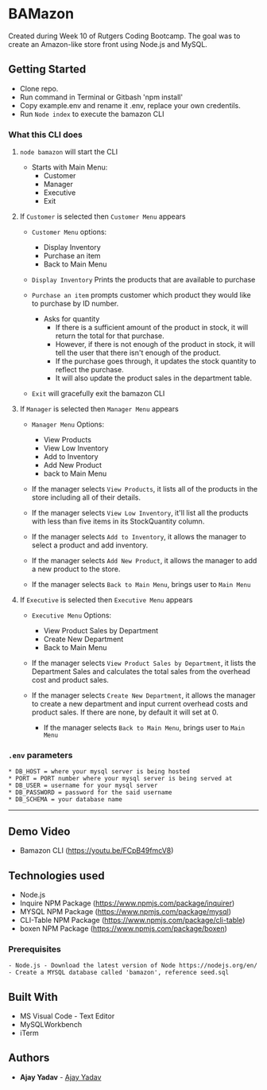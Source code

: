 # BAMazon

Created during Week 10 of Rutgers Coding Bootcamp. The goal was to create an Amazon-like store front using Node.js and MySQL.

## Getting Started

- Clone repo.
- Run command in Terminal or Gitbash 'npm install'
- Copy example.env and rename it .env, replace your own credentils.
- Run `Node index` to execute the bamazon CLI

### What this CLI does

1. `node bamazon` will start the CLI
    * Starts with Main Menu:
        * Customer
        * Manager
        * Executive
        * Exit
2. If `Customer` is selected then `Customer Menu` appears
    * `Customer Menu` options:
        * Display Inventory
        * Purchase an item
        * Back to Main Menu

    * `Display Inventory` Prints the products that are available to purchase
    * `Purchase an item` prompts customer which product they would like to purchase by ID number.

        * Asks for quantity
            * If there is a sufficient amount of the product in stock, it will return the total for that purchase.
            * However, if there is not enough of the product in stock, it will tell the user that there isn't enough of the product.
            * If the purchase goes through, it updates the stock quantity to reflect the purchase.
            * It will also update the product sales in the department table.

    * `Exit` will gracefully exit the bamazon CLI

3. If `Manager` is selected then `Manager Menu` appears
    * `Manager Menu` Options:
        * View Products 
        * View Low Inventory 
        * Add to Inventory 
        * Add New Product 
        * back to Main Menu

    * If the manager selects `View Products`, it lists all of the products in the store including all of their details.
        
    * If the manager selects `View Low Inventory`, it'll list all the products with less than five items in its StockQuantity column.

    * If the manager selects `Add to Inventory`, it allows the manager to select a product and add inventory.

    * If the manager selects `Add New Product`, it allows the manager to add a new product to the store.

    * If the manager selects `Back to Main Menu`, brings user to `Main Menu`

4. If `Executive` is selected then `Executive Menu` appears
    * `Executive Menu` Options:
        * View Product Sales by Department 
        * Create New Department 
        * Back to Main Menu

    * If the manager selects `View Product Sales by Department`, it lists the Department Sales and calculates the total sales from the overhead cost and product sales.

    * If the manager selects `Create New Department`, it allows the manager to create a new department and input current overhead costs and product sales. If there are none, by default it will set at 0.

        * If the manager selects `Back to Main Menu`, brings user to `Main Menu`
    
### `.env` parameters
    * DB_HOST = where your mysql server is being hosted
    * PORT = PORT number where your mysql server is being served at
    * DB_USER = username for your mysql server
    * DB_PASSWORD = password for the said username
    * DB_SCHEMA = your database name

---------------------

## Demo Video

* Bamazon CLI (https://youtu.be/FCpB49fmcV8)

## Technologies used
- Node.js
- Inquire NPM Package (https://www.npmjs.com/package/inquirer)
- MYSQL NPM Package (https://www.npmjs.com/package/mysql)
- CLI-Table NPM Package (https://www.npmjs.com/package/cli-table)
- boxen NPM Package (https://www.npmjs.com/package/boxen)

### Prerequisites

```
- Node.js - Download the latest version of Node https://nodejs.org/en/
- Create a MYSQL database called 'bamazon', reference seed.sql
```

## Built With

* MS Visual Code - Text Editor
* MySQLWorkbench
* iTerm

## Authors

* **Ajay Yadav** - [Ajay Yadav](https://github.com/ajayrajyadav)
